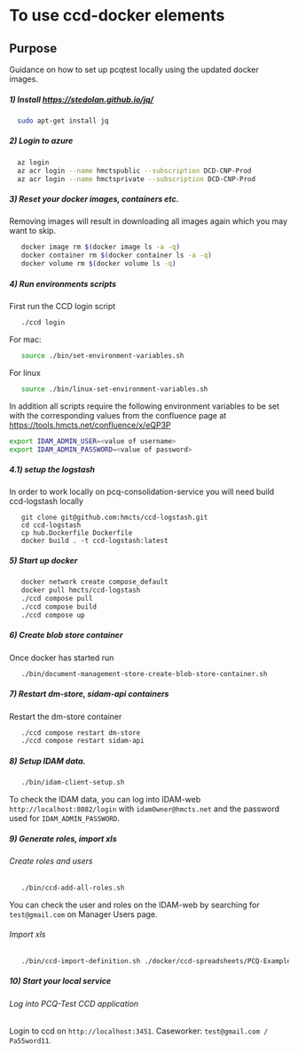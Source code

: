 # To use ccd-docker elements

## Purpose
Guidance on how to set up pcqtest locally using the updated docker images.

##### 1) Install https://stedolan.github.io/jq/ 

```bash
  sudo apt-get install jq
```

##### 2) Login to azure

```bash
  az login
  az acr login --name hmctspublic --subscription DCD-CNP-Prod
  az acr login --name hmctsprivate --subscription DCD-CNP-Prod
```

##### 3) Reset your docker images, containers etc. 
Removing images will result in downloading all images again which you may want to skip.
```bash
   docker image rm $(docker image ls -a -q)
   docker container rm $(docker container ls -a -q)
   docker volume rm $(docker volume ls -q)
```

##### 4) Run environments scripts
First run the CCD login script
```bash
   ./ccd login
```
For mac:
```bash
   source ./bin/set-environment-variables.sh
```
For linux
```bash
   source ./bin/linux-set-environment-variables.sh
```
In addition all scripts require the following environment variables to be set with the corresponding values from the confluence page at https://tools.hmcts.net/confluence/x/eQP3P
```bash
export IDAM_ADMIN_USER=<value of username>
export IDAM_ADMIN_PASSWORD=<value of password>
```

##### 4.1) setup the logstash
In order to work locally on pcq-consolidation-service you will need build ccd-logstash locally
```
   git clone git@github.com:hmcts/ccd-logstash.git
   cd ccd-logstash
   cp hub.Dockerfile Dockerfile
   docker build . -t ccd-logstash:latest 
```   

##### 5) Start up docker 
```bash
   docker network create compose_default
   docker pull hmcts/ccd-logstash
   ./ccd compose pull
   ./ccd compose build
   ./ccd compose up
```

##### 6) Create blob store container
Once docker has started run
```bash
   ./bin/document-management-store-create-blob-store-container.sh
```

##### 7) Restart dm-store, sidam-api containers
Restart the dm-store container
```bash
   ./ccd compose restart dm-store
   ./ccd compose restart sidam-api
```

##### 8) Setup IDAM data.
```bash
   ./bin/idam-client-setup.sh
```

To check the IDAM data, you can log into IDAM-web `http://localhost:8082/login` with `idamOwner@hmcts.net` and the password used for `IDAM_ADMIN_PASSWORD`.

##### 9) Generate roles, import xls

###### Create roles and users
```bash
   ./bin/ccd-add-all-roles.sh
```
You can check the user and roles on the IDAM-web by searching for `test@gmail.com` on Manager Users page.

###### Import xls
```bash
   ./bin/ccd-import-definition.sh ./docker/ccd-spreadsheets/PCQ-Example-CaseDefinition.xlsx
```
##### 10) Start your local service 

###### Log into PCQ-Test CCD application
Login to ccd on `http://localhost:3451`. Caseworker: `test@gmail.com / Pa55word11`.
